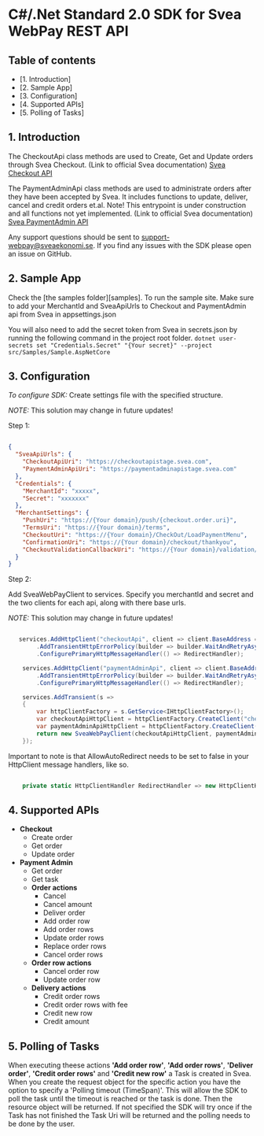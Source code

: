 # C#/.Net Standard 2.0 SDK for Svea WebPay REST API

## Table of contents
* [1. Introduction]
* [2. Sample App]
* [3. Configuration]
* [4. Supported APIs]
* [5. Polling of Tasks]



## 1. Introduction

The CheckoutApi class methods are used to Create, Get and Update orders through Svea Checkout. (Link to official Svea documentation) [Svea Checkout API](https://checkoutapi.svea.com/docs)

The PaymentAdminApi class methods are used to administrate orders after they have been accepted by Svea. It includes functions to update, deliver, cancel and credit orders et.al. Note! This entrypoint is under construction and all functions not yet implemented. (Link to official Svea documentation) [Svea PaymentAdmin API](https://paymentadminapi.svea.com/documentation)

Any support questions should be sent to [support-webpay@sveaekonomi.se](mailto:support-webpay@sveaekonomi.se). If you find any issues with the SDK please open an issue on GitHub.

## 2. Sample App

Check the [the samples folder][samples].
To run the sample site. Make sure to add your MerchantId and SveaApiUrls to Checkout and PaymentAdmin api from Svea in appsettings.json

You will also need to add the secret token from Svea in secrets.json by running the following command in the project root folder.
`dotnet user-secrets set "Credentials.Secret" "{Your secret}" --project src/Samples/Sample.AspNetCore`

## 3. Configuration

*To configure SDK:*
Create settings file with the specified structure.

*NOTE:* This solution may change in future updates!

Step 1:

```json

{
  "SveaApiUrls": {
    "CheckoutApiUri": "https://checkoutapistage.svea.com",
    "PaymentAdminApiUri": "https://paymentadminapistage.svea.com"
  },
  "Credentials": {
    "MerchantId": "xxxxx",
    "Secret": "xxxxxxx"
  },
  "MerchantSettings": {
    "PushUri": "https://{Your domain}/push/{checkout.order.uri}",
    "TermsUri": "https://{Your domain}/terms",
    "CheckoutUri": "https://{Your domain}/CheckOut/LoadPaymentMenu",
    "ConfirmationUri": "https://{Your domain}/checkout/thankyou",
    "CheckoutValidationCallbackUri": "https://{Your domain}/validation/{checkout.order.uri}"
  }
}

```

Step 2:

Add SveaWebPayClient to services. Specify you merchantId and secret and the two clients for each api, along with there base urls.

*NOTE:* This solution may change in future updates!

```csharp

   services.AddHttpClient("checkoutApi", client => client.BaseAddress = checkoutUri)
        .AddTransientHttpErrorPolicy(builder => builder.WaitAndRetryAsync(SleepDurations))
        .ConfigurePrimaryHttpMessageHandler(() => RedirectHandler);

    services.AddHttpClient("paymentAdminApi", client => client.BaseAddress = paymentAdminUri)
        .AddTransientHttpErrorPolicy(builder => builder.WaitAndRetryAsync(SleepDurations))
        .ConfigurePrimaryHttpMessageHandler(() => RedirectHandler);

    services.AddTransient(s =>
    {
        var httpClientFactory = s.GetService<IHttpClientFactory>();
        var checkoutApiHttpClient = httpClientFactory.CreateClient("checkoutApi");
        var paymentAdminApiHttpClient = httpClientFactory.CreateClient("paymentAdminApi");
        return new SveaWebPayClient(checkoutApiHttpClient, paymentAdminApiHttpClient, new Svea.WebPay.SDK.Credentials(merchantId, secret), s.GetService<ILogger>());
    });

```

Important to note is that AllowAutoRedirect needs to be set to false in your HttpClient message handlers, like so.

```csharp

    private static HttpClientHandler RedirectHandler => new HttpClientHandler { AllowAutoRedirect = false };

```

## 4. Supported APIs

-   **Checkout**
    -   Create order
    -   Get order
    -   Update order
-   **Payment Admin**
    -   Get order
    -   Get task
    -   **Order actions**
        -   Cancel
        -   Cancel amount
        -   Deliver order
        -   Add order row
        -   Add order rows
        -   Update order rows
        -   Replace order rows
        -   Cancel order rows   
    -   **Order row actions**
        -   Cancel order row
        -   Update order row       
    -   **Delivery actions**
        -   Credit order rows
        -   Credit order rows with fee
        -   Credit new row 
        -   Credit amount


## 5. Polling of Tasks

When executing theese actions **'Add order row'**, **'Add order rows'**, **'Deliver order'**, **'Credit order rows'** and **'Credit new row'** a Task is created in Svea. When you create the request object
for the specific action you have the option to specify a 'Polling timeout (TimeSpan)'. This will allow the SDK to poll the task until the timeout is reached or the task is done.
Then the resource object will be returned. If not specified the SDK will try once if the Task has not finished the Task Uri will be returned and the polling needs to be done by the user.

